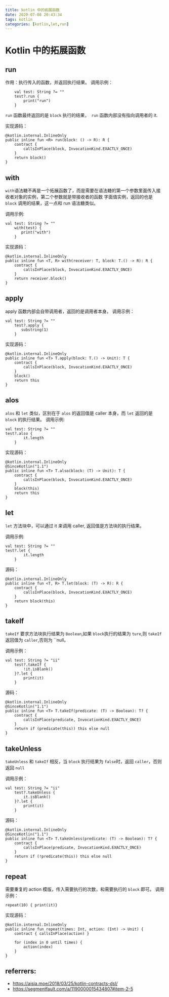 ```yaml
---
title: kotlin 中的拓展函数
date: 2020-07-08 20:43:34
tags: kotlin
categories: [kotlin,let,run]
---
```



# Kotlin 中的拓展函数

## run
作用：执行传入的函数，并返回执行结果。
调用示例：
```
    val test: String ?= "" 
    test?.run { 
        print("run")
    }
```
``run`` 函数最终返回的是 ``block`` 执行的结果，`` run`` 函数内部没有指向调用者的 it.

实现源码：
```
@kotlin.internal.InlineOnly
public inline fun <R> run(block: () -> R): R {
    contract {
        callsInPlace(block, InvocationKind.EXACTLY_ONCE)
    }
    return block()
}
```

## with
``with``语法糖不再是⼀个拓展函数了，⽽是需要在语法糖的第⼀个参数⾥⾯传⼊接收者对象的实例，第⼆个参数就是带接收者的函数
字⾯值实例，返回的也是 ``block`` 调⽤的结果，这⼀点和 run 语法糖类似。

调用示例:
```
val test: String ?= "" 
    with(test) {
       print("with")
    }
```
实现源码：
```
@kotlin.internal.InlineOnly
public inline fun <T, R> with(receiver: T, block: T.() -> R): R {
    contract {
        callsInPlace(block, InvocationKind.EXACTLY_ONCE)
    }
    return receiver.block()
}
```

## apply
apply 函数内部会自带调用者，返回的是调用者本身。
调用示例：
```
val test: String ?= "" 
    test?.apply { 
       substring(1)
    }
```

实现源码：
```
@kotlin.internal.InlineOnly
public inline fun <T> T.apply(block: T.() -> Unit): T {
    contract {
        callsInPlace(block, InvocationKind.EXACTLY_ONCE)
    }
    block()
    return this
}
```

## alos
``alos`` 和 ``let`` 类似，区别在于 ``alos`` 的返回值是 caller 本身，而 ``let`` 返回的是 ``block`` 的执行结果。
调用示例:
```   
val test: String ?= "" 
test?.also {
        it.length
    }
```

实现源码：
```
@kotlin.internal.InlineOnly
@SinceKotlin("1.1")
public inline fun <T> T.also(block: (T) -> Unit): T {
    contract {
        callsInPlace(block, InvocationKind.EXACTLY_ONCE)
    }
    block(this)
    return this
}

```

## let
`` let `` 方法块中，可以通过 it 来调用 caller, 返回值是方法块的执行结果。

调用示例:
```   
val test: String ?= "" 
test?.let {
        it.length
    }
```

源码：
```
@kotlin.internal.InlineOnly
public inline fun <T, R> T.let(block: (T) -> R): R {
    contract {
        callsInPlace(block, InvocationKind.EXACTLY_ONCE)
    }
    return block(this)
}

```

## takeIf
``takeIf`` 要求方法块执行结果为 ``Boolean``,如果 ``block``执行的结果为 ``ture``,则 ``takeIf`` 返回值为 ``caller``,否则为 ``null。

调用示例：
```
val test: String ?= "ii" 
    test?.takeIf { 
        !it.isBlank()
    }?.let { 
        print(it)
    }
```

源码：
```
@kotlin.internal.InlineOnly
@SinceKotlin("1.1")
public inline fun <T> T.takeIf(predicate: (T) -> Boolean): T? {
    contract {
        callsInPlace(predicate, InvocationKind.EXACTLY_ONCE)
    }
    return if (predicate(this)) this else null
}

```
## takeUnless
 ``takeUnless`` 和 ``takeIf`` 相反，当 ``block`` 执行结果为 ``false``时，返回 ``caller``，否则返回 ``null``

 调用示例：
```
val test: String ?= "ii" 
    test?.takeUnless { 
        it.isBlank()
    }?.let { 
        print(it)
    }
```

源码：
```
@kotlin.internal.InlineOnly
@SinceKotlin("1.1")
public inline fun <T> T.takeUnless(predicate: (T) -> Boolean): T? {
    contract {
        callsInPlace(predicate, InvocationKind.EXACTLY_ONCE)
    }
    return if (!predicate(this)) this else null
}

```
## repeat
需要重复的 action 模版，传入需要执行的次数，和需要执行的 ``block`` 即可。
调用示例：
```
repeat(10) { print(it)}
```

实现源码：
```
@kotlin.internal.InlineOnly
public inline fun repeat(times: Int, action: (Int) -> Unit) {
    contract { callsInPlace(action) }

    for (index in 0 until times) {
        action(index)
    }
}
```

## referrers:
* <https://aisia.moe/2018/03/25/kotlin-contracts-dsl/>
* <https://segmentfault.com/a/1190000015434807#item-2-5>